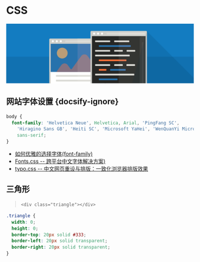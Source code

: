 # CSS

<!--
 {docsify-ignore-all}
 {docsify-ignore}
-->

![img](../assets/image/site/code-map-1.png)

## 网站字体设置 {docsify-ignore}

```css
body {
  font-family: 'Helvetica Neue', Helvetica, Arial, 'PingFang SC',
    'Hiragino Sans GB', 'Heiti SC', 'Microsoft YaHei', 'WenQuanYi Micro Hei',
    sans-serif;
}
```

* [如何优雅的选择字体(font-family)](https://segmentfault.com/a/1190000006110417)
* [Fonts.css -- 跨平台中文字体解决方案)](https://github.com/zenozeng/fonts.css)
* [typo.css -- 中文网页重设与排版：一致化浏览器排版效果](https://github.com/sofish/typo.css)

## 三角形

> `<div class="triangle"></div>`

```css
.triangle {
  width: 0;
  height: 0;
  border-top: 20px solid #333;
  border-left: 20px solid transparent;
  border-right: 20px solid transparent;
}
```
